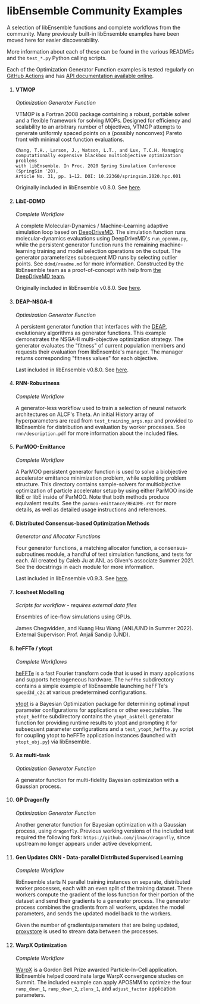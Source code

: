 # libEnsemble Community Examples
A selection of libEnsemble functions and complete workflows from the community.
Many previously built-in libEnsemble examples have been moved here
for easier discoverability.

More information about each of these can be found in the various READMEs
and the ``test_*.py`` Python calling scripts.

Each of the Optimization Generator Function examples is tested regularly
on [GitHub Actions](https://github.com/Libensemble/libe-community-examples/actions)
and has [API documentation available online](https://libensemble.readthedocs.io/projects/libe-community-examples/en/latest/).


1. #### VTMOP
   *Optimization Generator Function*

   VTMOP is a Fortran 2008 package containing a robust, portable solver and
   a flexible framework for solving MOPs. Designed for efficiency and
   scalability to an arbitrary number of objectives, VTMOP attempts to generate
   uniformly spaced points on a (possibly nonconvex) Pareto front with minimal
   cost function evaluations.

   ```
   Chang, T.H., Larson, J., Watson, L.T., and Lux, T.C.H. Managing
   computationally expensive blackbox multiobjective optimization problems
   with libEnsemble. In Proc. 2020 Spring Simulation Conference (SpringSim '20),
   Article No. 31, pp. 1–12. DOI: 10.22360/springsim.2020.hpc.001
   ```

   Originally included in libEnsemble v0.8.0. See [here](https://github.com/Libensemble/libensemble/tree/v0.8.0/libensemble/gen_funcs/vtmop_libe).

2. #### LibE-DDMD
   *Complete Workflow*

   A complete Molecular-Dynamics / Machine-Learning adaptive
   simulation loop based on [DeepDriveMD](https://deepdrivemd.github.io/).
   The simulation function runs molecular-dynamics evaluations using DeepDriveMD's
   ``run_openmm.py``, while the persistent generator function runs the remaining
   machine-learning training and model selection operations on the output.
   The generator parameterizes subsequent MD runs by selecting outlier points.
   See ``ddmd/readme.md`` for more information. Constructed by the libEnsemble team
   as a proof-of-concept with help from [the DeepDriveMD team](https://deepdrivemd.github.io/team.html).

   Originally included in libEnsemble v0.8.0. See [here](https://github.com/Libensemble/libensemble/tree/v0.8.0/libensemble/tests/scaling_tests/ddmd).

3. #### DEAP-NSGA-II
   *Optimization Generator Function*

   A persistent generator function that interfaces with the [DEAP](https://github.com/DEAP/deap),
   evolutionary algorithms as generator functions. This example demonstrates the NSGA-II multi-objective optimization
   strategy. The generator evaluates the "fitness" of current population members
   and requests their evaluation from libEnsemble's manager. The manager
   returns corresponding "fitness values" for each objective.

   Last included in libEnsemble v0.8.0. See [here](https://github.com/Libensemble/libensemble/blob/v0.8.0/libensemble/tests/regression_tests/test_deap_nsga2.py).

4. #### RNN-Robustness
   *Complete Workflow*

   A generator-less workflow used to train a selection of neural network architectures on ALCF's Theta. An initial History array of hyperparameters
   are read from ``test_training_args.npz`` and provided to libEnsemble for distribution and evaluation by worker processes. See ``rnn/description.pdf``
   for more information about the included files.

5. #### ParMOO-Emittance
   *Complete Workflow*

   A ParMOO persistent generator function is used to solve a biobjective accelerator emittance minimization problem, while exploiting problem structure.
   This directory contains sample-solvers for multiobjective optimization of particle accelerator setup by using either ParMOO inside libE or libE inside
   of ParMOO. Note that both methods produce equivalent results. See the ``parmoo-emittance/README.rst`` for more details, as well as detailed usage 
   instructions and references.

6. #### Distributed Consensus-based Optimization Methods
   *Generator and Allocator Functions*

   Four generator functions, a matching allocator function, a consensus-subroutines module, a handful of test simulation functions, and tests for each. 
   All created by Caleb Ju at ANL as Given's associate Summer 2021. See the docstrings in each module for more information.

   Last included in libEnsemble v0.9.3. See [here](https://github.com/Libensemble/libensemble/tree/v0.9.3/libensemble/gen_funcs).

7. #### Icesheet Modelling
   *Scripts for workflow - requires external data files*

   Ensembles of ice-flow simulations using GPUs.

   James Chegwidden, and Kuang Hsu Wang (ANL/UND in Summer 2022).
   External Supervisor: Prof. Anjali Sandip (UND).

8. #### heFFTe / ytopt
   *Complete Workflows*

   [heFFTe](https://github.com/icl-utk-edu/heffte) is a fast Fourier transform code
   that is used in many applications and supports heterogeneous hardware. The ``heffte`` subdirectory contains
   a simple example of libEnsemble launching heFFTe's ``speed3d_c2c`` at various predetermined configurations.

   [ytopt](https://github.com/ytopt-team/ytopt) is a Bayesian Optimization package for
   determining optimal input parameter configurations for applications or other executables. The ``ytopt_heffte`` subdirectory
   contains the ``ytopt_asktell`` generator function for providing runtime results to ytopt and prompting it for subsequent parameter
   configurations and a ``test_ytopt_heffte.py`` script for coupling ytopt to heFFTe application instances
   (launched with ``ytopt_obj.py``) via libEnsemble.

9. #### Ax multi-task
   *Optimization Generator Function*

   A generator function for multi-fidelity Bayesian optimization with a Gaussian process.

10. #### GP Dragonfly
    *Optimization Generator Function*

    Another generator function for Bayesian optimization with a Gaussian process, using `dragonfly`. Previous
    working versions of the included test required the following fork: `https://github.com/jlnav/dragonfly`,
    since upstream no longer appears under active development.

11. #### Gen Updates CNN - Data-parallel Distributed Supervised Learning
    *Complete Workflow*

    libEnsemble starts N parallel training instances on separate, distributed
    worker processes, each with an even split of the training dataset. These workers
    compute the gradient of the loss function for their portion
    of the dataset and send their gradients to a generator process. The generator process
    combines the gradients from all workers, updates the model parameters, and sends
    the updated model back to the workers.

    Given the number of gradients/parameters that are being updated,
    [proxystore](https://docs.proxystore.dev/main/)
    is used to stream data between the processes.

12. #### WarpX Optimization
    *Complete Workflow*

    [WarpX](https://ecp-warpx.github.io/) is a Gordon Bell Prize awarded Particle-In-Cell application. libEnsemble
    helped coordinate large WarpX convergence studies on Summit. The included example can apply APOSMM to
    optimize the four `ramp_down_1`, `ramp_down_2`, `zlens_1`, and `adjust_factor` application parameters.